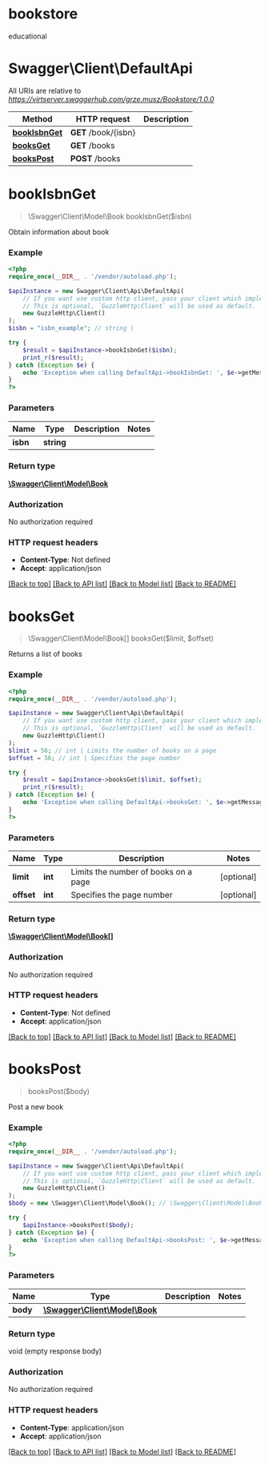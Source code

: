 # bookstore
educational

# Swagger\Client\DefaultApi

All URIs are relative to *https://virtserver.swaggerhub.com/grze.musz/Bookstore/1.0.0*

Method | HTTP request | Description
------------- | ------------- | -------------
[**bookIsbnGet**](DefaultApi.md#bookisbnget) | **GET** /book/{isbn} | 
[**booksGet**](DefaultApi.md#booksget) | **GET** /books | 
[**booksPost**](DefaultApi.md#bookspost) | **POST** /books | 

# **bookIsbnGet**
> \Swagger\Client\Model\Book bookIsbnGet($isbn)



Obtain information about book

### Example
```php
<?php
require_once(__DIR__ . '/vendor/autoload.php');

$apiInstance = new Swagger\Client\Api\DefaultApi(
    // If you want use custom http client, pass your client which implements `GuzzleHttp\ClientInterface`.
    // This is optional, `GuzzleHttp\Client` will be used as default.
    new GuzzleHttp\Client()
);
$isbn = "isbn_example"; // string | 

try {
    $result = $apiInstance->bookIsbnGet($isbn);
    print_r($result);
} catch (Exception $e) {
    echo 'Exception when calling DefaultApi->bookIsbnGet: ', $e->getMessage(), PHP_EOL;
}
?>
```

### Parameters

Name | Type | Description  | Notes
------------- | ------------- | ------------- | -------------
 **isbn** | **string**|  |

### Return type

[**\Swagger\Client\Model\Book**](../Model/Book.md)

### Authorization

No authorization required

### HTTP request headers

 - **Content-Type**: Not defined
 - **Accept**: application/json

[[Back to top]](#) [[Back to API list]](../../README.md#documentation-for-api-endpoints) [[Back to Model list]](../../README.md#documentation-for-models) [[Back to README]](../../README.md)

# **booksGet**
> \Swagger\Client\Model\Book[] booksGet($limit, $offset)



Returns a list of books

### Example
```php
<?php
require_once(__DIR__ . '/vendor/autoload.php');

$apiInstance = new Swagger\Client\Api\DefaultApi(
    // If you want use custom http client, pass your client which implements `GuzzleHttp\ClientInterface`.
    // This is optional, `GuzzleHttp\Client` will be used as default.
    new GuzzleHttp\Client()
);
$limit = 56; // int | Limits the number of books on a page
$offset = 56; // int | Specifies the page number

try {
    $result = $apiInstance->booksGet($limit, $offset);
    print_r($result);
} catch (Exception $e) {
    echo 'Exception when calling DefaultApi->booksGet: ', $e->getMessage(), PHP_EOL;
}
?>
```

### Parameters

Name | Type | Description  | Notes
------------- | ------------- | ------------- | -------------
 **limit** | **int**| Limits the number of books on a page | [optional]
 **offset** | **int**| Specifies the page number | [optional]

### Return type

[**\Swagger\Client\Model\Book[]**](../Model/Book.md)

### Authorization

No authorization required

### HTTP request headers

 - **Content-Type**: Not defined
 - **Accept**: application/json

[[Back to top]](#) [[Back to API list]](../../README.md#documentation-for-api-endpoints) [[Back to Model list]](../../README.md#documentation-for-models) [[Back to README]](../../README.md)

# **booksPost**
> booksPost($body)



Post a new book

### Example
```php
<?php
require_once(__DIR__ . '/vendor/autoload.php');

$apiInstance = new Swagger\Client\Api\DefaultApi(
    // If you want use custom http client, pass your client which implements `GuzzleHttp\ClientInterface`.
    // This is optional, `GuzzleHttp\Client` will be used as default.
    new GuzzleHttp\Client()
);
$body = new \Swagger\Client\Model\Book(); // \Swagger\Client\Model\Book | 

try {
    $apiInstance->booksPost($body);
} catch (Exception $e) {
    echo 'Exception when calling DefaultApi->booksPost: ', $e->getMessage(), PHP_EOL;
}
?>
```

### Parameters

Name | Type | Description  | Notes
------------- | ------------- | ------------- | -------------
 **body** | [**\Swagger\Client\Model\Book**](../Model/Book.md)|  |

### Return type

void (empty response body)

### Authorization

No authorization required

### HTTP request headers

 - **Content-Type**: application/json
 - **Accept**: application/json

[[Back to top]](#) [[Back to API list]](../../README.md#documentation-for-api-endpoints) [[Back to Model list]](../../README.md#documentation-for-models) [[Back to README]](../../README.md)


